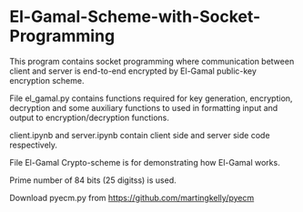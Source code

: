 # El-Gamal-Scheme-with-Socket-Programming
This program contains socket programming where communication between client and server is end-to-end encrypted by El-Gamal public-key encryption scheme.

File el_gamal.py contains functions required for key generation, encryption, decryption and some auxiliary functions to used in formatting input and output to encryption/decryption functions.

client.ipynb and server.ipynb contain client side and server side code respectively.

File El-Gamal Crypto-scheme is for demonstrating how El-Gamal works.

Prime number of 84 bits (25 digitss) is used.

Download pyecm.py from https://github.com/martingkelly/pyecm
